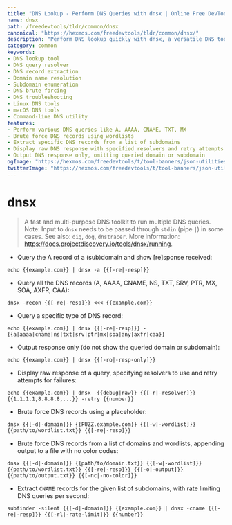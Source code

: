 ```yaml
---
title: "DNS Lookup - Perform DNS Queries with dnsx | Online Free DevTools by Hexmos"
name: dnsx
path: /freedevtools/tldr/common/dnsx
canonical: "https://hexmos.com/freedevtools/tldr/common/dnsx/"
description: "Perform DNS lookup quickly with dnsx, a versatile DNS toolkit. Resolve domains, extract records, and debug DNS configurations easily. Free online tool, no registration required."
category: common
keywords:
- DNS lookup tool
- DNS query resolver
- DNS record extraction
- Domain name resolution
- Subdomain enumeration
- DNS brute forcing
- DNS troubleshooting
- Linux DNS tools
- macOS DNS tools
- Command-line DNS utility
features:
- Perform various DNS queries like A, AAAA, CNAME, TXT, MX
- Brute force DNS records using wordlists
- Extract specific DNS records from a list of subdomains
- Display raw DNS response with specified resolvers and retry attempts
- Output DNS response only, omitting queried domain or subdomain
ogImage: "https://hexmos.com/freedevtools/t/tool-banners/json-utilities-banner.png"
twitterImage: "https://hexmos.com/freedevtools/t/tool-banners/json-utilities-banner.png"
---
```


# dnsx

> A fast and multi-purpose DNS toolkit to run multiple DNS queries.
> Note: Input to `dnsx` needs to be passed through `stdin` (pipe `|`) in some cases.
> See also: `dig`, `dog`, `dnstracer`.
> More information: <https://docs.projectdiscovery.io/tools/dnsx/running>.

- Query the A record of a (sub)domain and show [re]sponse received:

`echo {{example.com}} | dnsx -a {{[-re|-resp]}}`

- Query all the DNS records (A, AAAA, CNAME, NS, TXT, SRV, PTR, MX, SOA, AXFR, CAA):

`dnsx -recon {{[-re|-resp]}} <<< {{example.com}}`

- Query a specific type of DNS record:

`echo {{example.com}} | dnsx {{[-re|-resp]}} -{{a|aaaa|cname|ns|txt|srv|ptr|mx|soa|any|axfr|caa}}`

- Output response only (do not show the queried domain or subdomain):

`echo {{example.com}} | dnsx {{[-ro|-resp-only]}}`

- Display raw response of a query, specifying resolvers to use and retry attempts for failures:

`echo {{example.com}} | dnsx -{{debug|raw}} {{[-r|-resolver]}} {{1.1.1.1,8.8.8.8,...}} -retry {{number}}`

- Brute force DNS records using a placeholder:

`dnsx {{[-d|-domain]}} {{FUZZ.example.com}} {{[-w|-wordlist]}} {{path/to/wordlist.txt}} {{[-re|-resp]}}`

- Brute force DNS records from a list of domains and wordlists, appending output to a file with no color codes:

`dnsx {{[-d|-domain]}} {{path/to/domain.txt}} {{[-w|-wordlist]}} {{path/to/wordlist.txt}} {{[-re|-resp]}} {{[-o|-output]}} {{path/to/output.txt}} {{[-nc|-no-color]}}`

- Extract `CNAME` records for the given list of subdomains, with rate limiting DNS queries per second:

`subfinder -silent {{[-d|-domain]}} {{example.com}} | dnsx -cname {{[-re|-resp]}} {{[-rl|-rate-limit]}} {{number}}`
